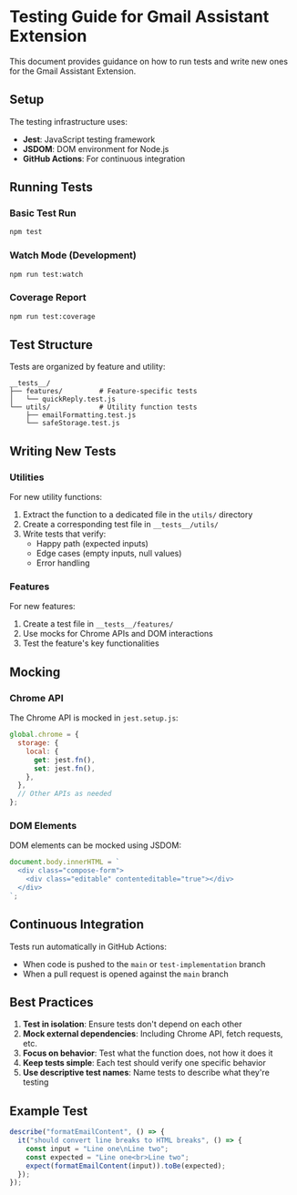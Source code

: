 # Testing Guide for Gmail Assistant Extension

This document provides guidance on how to run tests and write new ones for the Gmail Assistant Extension.

## Setup

The testing infrastructure uses:

- **Jest**: JavaScript testing framework
- **JSDOM**: DOM environment for Node.js
- **GitHub Actions**: For continuous integration

## Running Tests

### Basic Test Run

```bash
npm test
```

### Watch Mode (Development)

```bash
npm run test:watch
```

### Coverage Report

```bash
npm run test:coverage
```

## Test Structure

Tests are organized by feature and utility:

```
__tests__/
├── features/         # Feature-specific tests
│   └── quickReply.test.js
└── utils/            # Utility function tests
    ├── emailFormatting.test.js
    └── safeStorage.test.js
```

## Writing New Tests

### Utilities

For new utility functions:

1. Extract the function to a dedicated file in the `utils/` directory
2. Create a corresponding test file in `__tests__/utils/`
3. Write tests that verify:
   - Happy path (expected inputs)
   - Edge cases (empty inputs, null values)
   - Error handling

### Features

For new features:

1. Create a test file in `__tests__/features/`
2. Use mocks for Chrome APIs and DOM interactions
3. Test the feature's key functionalities

## Mocking

### Chrome API

The Chrome API is mocked in `jest.setup.js`:

```javascript
global.chrome = {
  storage: {
    local: {
      get: jest.fn(),
      set: jest.fn(),
    },
  },
  // Other APIs as needed
};
```

### DOM Elements

DOM elements can be mocked using JSDOM:

```javascript
document.body.innerHTML = `
  <div class="compose-form">
    <div class="editable" contenteditable="true"></div>
  </div>
`;
```

## Continuous Integration

Tests run automatically in GitHub Actions:

- When code is pushed to the `main` or `test-implementation` branch
- When a pull request is opened against the `main` branch

## Best Practices

1. **Test in isolation**: Ensure tests don't depend on each other
2. **Mock external dependencies**: Including Chrome API, fetch requests, etc.
3. **Focus on behavior**: Test what the function does, not how it does it
4. **Keep tests simple**: Each test should verify one specific behavior
5. **Use descriptive test names**: Name tests to describe what they're testing

## Example Test

```javascript
describe("formatEmailContent", () => {
  it("should convert line breaks to HTML breaks", () => {
    const input = "Line one\nLine two";
    const expected = "Line one<br>Line two";
    expect(formatEmailContent(input)).toBe(expected);
  });
});
```
